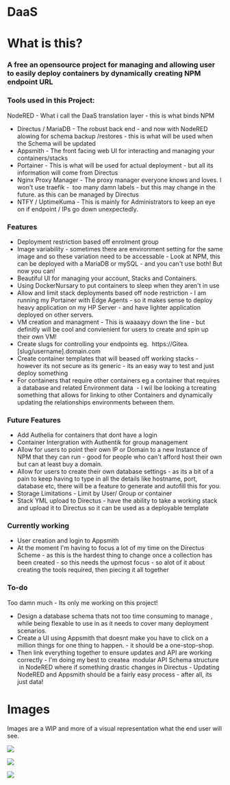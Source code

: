 # DaaS

# What is this?

### A free an opensource project for managing and allowing user to easily deploy containers by dynamically creating NPM endpoint URL  

### Tools used in this Project:

NodeRED - What i call the DaaS translation layer - this is what binds NPM

*   Directus / MariaDB - The robust back end - and now with NodeRED alowing for schema backup /restores - this is what will be used when the Schema will be updated 
*   Appsmith - The front facing web UI for interacting and managing your containers/stacks 
*   Portainer - This is what will be used for actual deployment - but all its information will come from Directus
*   Nginx Proxy Manager - The proxy manager everyone knows and loves. I won't use traefik -  too many damn labels - but this may change in the future. as this can be managed by Directus
*   NTFY / UptimeKuma - This is mainly for Administrators to keep an eye on if endpoint / IPs go down unexpectedly. 

### Features

*   Deployment restriction based off enrolment group
*   Image variability - sometimes there are environment setting for the same image and so these variation need to be accessable - Look at NPM, this can be deployed with a MariaDB or mySQL - and you can't use both! But now you can!
*   Beautiful UI for managing your account, Stacks and Containers.
*   Using DockerNursary to put containers to sleep when they aren't in use
*   Allow and limit stack deployments based off node restriction - I am running my Portainer with Edge Agents - so it makes sense to deploy heavy application on my HP Server - and have lighter application deployed on other servers.
*   VM creation and managment - This is waaaayy down the line - but definitly will be cool and convienient for users to create and spin up their own VM!
*   Create slugs for controlling your endpoints eg.  https://Gitea.\[slug/username\].domain.com
*   Create container templates that will beased off working stacks - however its not secure as its generic - its an easy way to test and just deploy something 
*   For containers that require other containers eg a container that requires a database and related Environment data  - I wil lbe looking a tcreating something that allows for linking to other Containers and dynamically updating the relationships environments between them. 

### Future Features

*   Add Authelia for containers that dont have a login
*   Container Intergration with Authentik for group management  
*   Allow for users to point their own IP or Domain to a new Instance of NPM that they can run - good for people who can't afford host their own but can at least buy a domain.  
*   Allow for users to create their own database settings - as its a bit of a pain to keep having to type in all the details like hostname, port, database etc, there will be a feature to generate and autofill this for you.
*   Storage Limitations - Limit by User/ Group or container
*   Stack YML upload to Directus - have the ability to take a working stack and upload it to Directus so it can be used as a deployable template  

### Currently working

*   User creation and login to Appsmith
*   At the moment I'm having to focus a lot of my time on the Directus Scheme - as this is the hardest thing to change once a collection has been created - so this needs the upmost focus - so alot of it about creating the tools required, then piecing it all together 

### To-do

Too damn much - Its only me working on this project!

*   Design a database schema thats not too time consuming to manage , while being flexable to use in as it needs to cover many deployment scenarios.
*   Create a UI using Appsmith that doesnt make you have to click on a million things for one thing to happen. - it should be a one-stop-shop.
*   Then link everything together to ensure updates and API are working correctly - I'm doing my best to createa  modular API Schema structure  in NodeRED where if something drastic changes in Directus - Updating NodeRED and Appsmith should be a fairly easy process - after all, its just data!

# Images

Images are a WIP and more of a visual representation what the end user will see.

![](https://user-images.githubusercontent.com/35937684/227159651-3b774dce-60d5-45a1-83a8-975c788eec45.png)

![](https://user-images.githubusercontent.com/35937684/227159979-d668ae74-1b05-42ec-a0f6-b82582165d7a.png)

![](https://user-images.githubusercontent.com/35937684/227160485-976fdce2-3c8e-4668-a4a1-65ad75a0132c.png)
